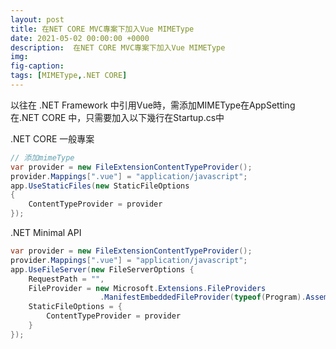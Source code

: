 ```yaml
---
layout: post
title: 在NET CORE MVC專案下加入Vue MIMEType
date: 2021-05-02 00:00:00 +0000
description:  在NET CORE MVC專案下加入Vue MIMEType
img: 
fig-caption:
tags: [MIMEType,.NET CORE]
---
```


以往在 .NET Framework 中引用Vue時，需添加MIMEType在AppSetting
在.NET CORE 中，只需要加入以下幾行在Startup.cs中

.NET CORE 一般專案
```c#
// 添加mimeType
var provider = new FileExtensionContentTypeProvider();
provider.Mappings[".vue"] = "application/javascript";
app.UseStaticFiles(new StaticFileOptions
{
    ContentTypeProvider = provider
});
```

.NET Minimal API
```c#
var provider = new FileExtensionContentTypeProvider();
provider.Mappings[".vue"] = "application/javascript";
app.UseFileServer(new FileServerOptions {
    RequestPath = "",
    FileProvider = new Microsoft.Extensions.FileProviders
                    .ManifestEmbeddedFileProvider(typeof(Program).Assembly, "wwwroot"),
    StaticFileOptions = {
        ContentTypeProvider = provider
    }
});
```


